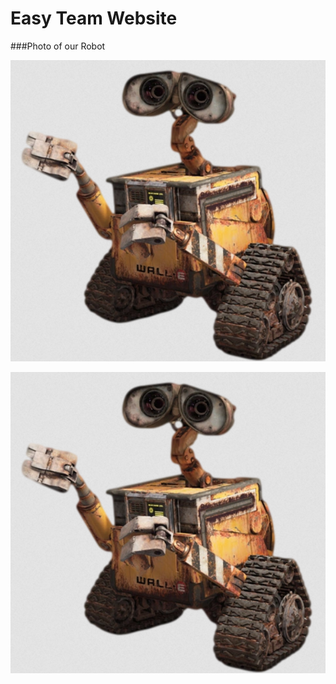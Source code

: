 # Easy Team Website

###Photo of our Robot

![Robot Photo Here](Robot.png)

<img src="Robot.png" alt="Robit" />
